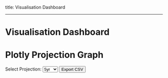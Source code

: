 <!-- theme: dashboard -->
title: Visualisation Dashboard
<!-- toc: false -->
<!-- style: ./theme.css -->
---

# Visualisation Dashboard

<!-- Sidebar navigation -->

<!-- <div class="sidebar">
  <h2>Sidebar</h2>
  <div class="nav-links">
    <a href="index.html">Home</a>
    <a href="page2.html">Page 2</a>
  </div>
  <p>Some sidebar content...</p>
</div> --> 

<div class="main-content">
  <h1>Plotly Projection Graph</h1>
  
  <!-- Control elements -->
  <div class="controls">
    <label for="projectionSelect">Select Projection:</label>
    <select id="projectionSelect">
      <option value="5yr">5yr</option>
      <option value="10yr">10yr</option>
      <option value="15yr">15yr</option>
      <option value="all">All</option>
    </select>
    <button id="exportCsvBtn">Export CSV</button>
  </div>

  <!-- Plotly Multi-Line Graph -->
  <div id="multiLineGraph"></div>
  
  <!-- Table container -->
  <div id="table-container"></div>
</div>

<script src="https://d3js.org/d3.v6.min.js"></script>
<script src="https://cdn.plot.ly/plotly-latest.min.js"></script>
<script src="static/js/main.js" defer></script>
<script src="static/js/d3_plots.js" defer></script>
<script src="static/js/plotly_plots.js" defer></script>
